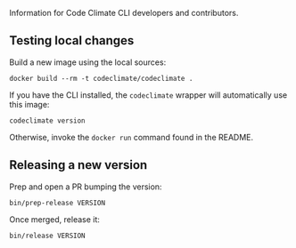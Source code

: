 Information for Code Climate CLI developers and contributors.

## Testing local changes

Build a new image using the local sources:

```console
docker build --rm -t codeclimate/codeclimate .
```

If you have the CLI installed, the `codeclimate` wrapper will automatically use
this image:

```console
codeclimate version
```

Otherwise, invoke the `docker run` command found in the README.

## Releasing a new version

Prep and open a PR bumping the version:

```console
bin/prep-release VERSION
```

Once merged, release it:

```console
bin/release VERSION
```
